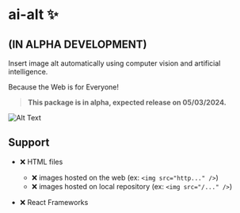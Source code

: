 # ai-alt ✨
## (IN ALPHA DEVELOPMENT)

Insert image alt automatically using computer vision and artificial intelligence.

Because the Web is for Everyone!

> **This package is in alpha, expected release on 05/03/2024.**

![Alt Text](static/folder.png)

## Support

- ❌ HTML files
	- ❌ images hosted on the web (ex: `<img src="http..." />`)
	- ❌ images hosted on local repository (ex: `<img src="/..." />`)

- ❌ React Frameworks